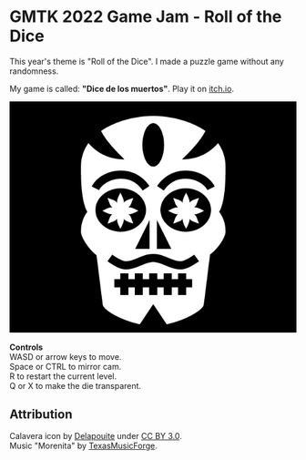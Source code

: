 # GMTK 2022 Game Jam - Roll of the Dice

This year's theme is "Roll of the Dice". I made a puzzle game without any randomness.

My game is called: **"Dice de los muertos"**. Play it on [itch.io](https://honeymead.itch.io/dice-de-los-muertos).

![Logo](calavera.png)

**Controls**  
WASD or arrow keys to move.  
Space or CTRL to mirror cam.  
R to restart the current level.  
Q or X to make the die transparent.  

## Attribution

Calavera icon by [Delapouite](https://delapouite.com/) under [CC BY 3.0](http://creativecommons.org/licenses/by/3.0/).  
Music "Morenita" by [TexasMusicForge](https://freesound.org/people/TexasMusicForge/sounds/2687/).  
